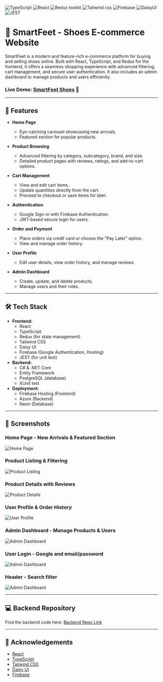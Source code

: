 ![TypeScript](https://img.shields.io/badge/TypeScript-green)
![React](https://img.shields.io/badge/React-blue)
![Redux toolkit](https://img.shields.io/badge/Redux-brown)
![Tailwind css](https://img.shields.io/badge/Tailwind_css-lightblue)
![Firebase](https://img.shields.io/badge/Firebase-orange)
![DaisyUI](https://img.shields.io/badge/Daisy-UI-green)
![JEST](https://img.shields.io/badge/JEST-purple)

# 🥿 SmartFeet - Shoes E-commerce Website

SmartFeet is a modern and feature-rich e-commerce platform for buying and selling shoes online. Built with React, TypeScript, and Redux for the frontend, it offers a seamless shopping experience with advanced filtering, cart management, and secure user authentication. It also includes an admin dashboard to manage products and users efficiently.

### Live Demo: [SmartFeet Shoes](https://smartfeet-ceeb7.web.app/) 🚀

---

## 🌟 Features

- **Home Page**
  - Eye-catching carousel showcasing new arrivals.
  - Featured section for popular products.
- **Product Browsing**
  - Advanced filtering by category, subcategory, brand, and size.
  - Detailed product pages with reviews, ratings, and add-to-cart options.
- **Cart Management**

  - View and edit cart items.
  - Update quantities directly from the cart.
  - Proceed to checkout or save items for later.

- **Authentication**
  - Google Sign-in with Firebase Authentication.
  - JWT-based secure login for users.
- **Order and Payment**
  - Place orders via credit card or choose the "Pay Later" option.
  - View and manage order history.
- **User Profile**
  - Edit user details, view order history, and manage reviews.
- **Admin Dashboard**
  - Create, update, and delete products.
  - Manage users and their roles.

---

## 🛠️ Tech Stack

- **Frontend:**
  - React
  - TypeScript
  - Redux (for state management)
  - Tailwind CSS
  - Daisy UI
  - Firebase (Google Authentication, Hosting)
  - JEST (for unit test)
- **Backend:**
  - C# & .NET Core
  - Entity Framework
  - PostgreSQL (database)
  - XUnit test
- **Deployment:**
  - Firebase Hosting (Frontend)
  - Azure (Backend)
  - Neon (Database)

---

## 📸 Screenshots

### Home Page - New Arrivals & Featured Section

![Home Page](src/assets/images/smartfeet-homepage.png)

### Product Listing & Filtering

![Product Listing](src/assets/images/smartfeet-admin_product_page.png)

### Product Details with Reviews

![Product Details](src/assets/images/smartfeet-product_detail_page.png)

### User Profile & Order History

![User Profile](src/assets/images/smartfeet-user_profile.png)

### Admin Dashboard - Manage Products & Users

![Admin Dashboard](src/assets/images/smartfeet-admin_dashboard_mobile.png)

### User Login - Google and email/password

![Admin Dashboard](<src/assets/images/smartfeet-login(iPhone%20SE).png>)

### Header - Search filter

![Admin Dashboard](src/assets/images/smartfeet-search_option.png)

---

## 💻 Backend Repository

Find the backend code here: [Backend Repo Link](https://github.com/sanisaha/fs18_CSharp_FullStack_Backend)

---

## 📝 Acknowledgements

- [React](https://reactjs.org/)
- [TypeScript](https://www.typescriptlang.org/)
- [Tailwind CSS](https://tailwindcss.com/)
- [Daisy UI](https://daisyui.com/)
- [Firebase](https://firebase.google.com/)
